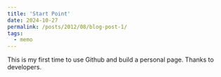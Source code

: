 ```yaml
---
title: 'Start Point'
date: 2024-10-27
permalink: /posts/2012/08/blog-post-1/
tags:
  - memo
---
```


This is my first time to use Github and build a personal page. Thanks to developers.

